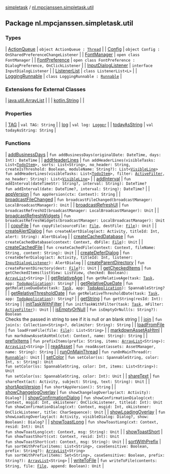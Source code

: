 [simpletask](../index.md) / [nl.mpcjanssen.simpletask.util](.)

## Package nl.mpcjanssen.simpletask.util

### Types

| [ActionQueue](-action-queue/index.md) | `object ActionQueue : `[`Thread`](http://docs.oracle.com/javase/6/docs/api/java/lang/Thread.html) |
| [Config](-config/index.md) | `object Config : OnSharedPreferenceChangeListener` |
| [FontManager](-font-manager/index.md) | `open class FontManager` |
| [FontPreference](-font-preference/index.md) | `open class FontPreference : DialogPreference, OnClickListener` |
| [InputDialogListener](-input-dialog-listener/index.md) | `interface InputDialogListener` |
| [ListenerList](-listener-list/index.md) | `class ListenerList<L>` |
| [LoggingRunnable](-logging-runnable/index.md) | `class LoggingRunnable : `[`Runnable`](http://docs.oracle.com/javase/6/docs/api/java/lang/Runnable.html) |

### Extensions for External Classes

| [java.util.ArrayList](java.util.-array-list/index.md) |  |
| [kotlin.String](kotlin.-string/index.md) |  |

### Properties

| [TAG](-t-a-g.md) | `val TAG: String` |
| [log](log.md) | `val log: `[`Logger`](../nl.mpcjanssen.simpletask/-logger/index.md) |
| [todayAsString](today-as-string.md) | `val todayAsString: String` |

### Functions

| [addBusinessDays](add-business-days.md) | `fun addBusinessDays(originalDate: DateTime, days: Int): DateTime` |
| [addHeaderLines](add-header-lines.md) | `fun addHeaderLines(visibleTasks: List<`[`TodoItem`](../nl.mpcjanssen.simpletask.dao.gentodo/-todo-item/index.md)`>, sorts: List<String>, no_header: String, createIsThreshold: Boolean, moduleName: String?): List<`[`VisibleLine`](../nl.mpcjanssen.simpletask/-visible-line/index.md)`>`<br>`fun addHeaderLines(visibleTasks: List<`[`TodoItem`](../nl.mpcjanssen.simpletask.dao.gentodo/-todo-item/index.md)`>, filter: `[`ActiveFilter`](../nl.mpcjanssen.simpletask/-active-filter/index.md)`, no_header: String): List<`[`VisibleLine`](../nl.mpcjanssen.simpletask/-visible-line/index.md)`>` |
| [addInterval](add-interval.md) | `fun addInterval(dateTimeStr: String?, interval: String): DateTime?`<br>`fun addInterval(date: DateTime?, interval: String): DateTime?` |
| [appVersion](app-version.md) | `fun appVersion(ctx: Context): String` |
| [broadcastFileChanged](broadcast-file-changed.md) | `fun broadcastFileChanged(broadcastManager: LocalBroadcastManager): Unit` |
| [broadcastRefreshUI](broadcast-refresh-u-i.md) | `fun broadcastRefreshUI(broadcastManager: LocalBroadcastManager): Unit` |
| [broadcastRefreshWidgets](broadcast-refresh-widgets.md) | `fun broadcastRefreshWidgets(broadcastManager: LocalBroadcastManager): Unit` |
| [copyFile](copy-file.md) | `fun copyFile(sourceFile: `[`File`](http://docs.oracle.com/javase/6/docs/api/java/io/File.html)`, destFile: `[`File`](http://docs.oracle.com/javase/6/docs/api/java/io/File.html)`): Unit` |
| [createAlertDialog](create-alert-dialog.md) | `fun createAlertDialog(act: Activity, titleId: Int, alert: String): AlertDialog` |
| [createCachedDatabase](create-cached-database.md) | `fun createCachedDatabase(context: Context, dbFile: `[`File`](http://docs.oracle.com/javase/6/docs/api/java/io/File.html)`): Unit` |
| [createCachedFile](create-cached-file.md) | `fun createCachedFile(context: Context, fileName: String, content: String): Unit` |
| [createDeferDialog](create-defer-dialog.md) | `fun createDeferDialog(act: Activity, titleId: Int, listener: `[`InputDialogListener`](-input-dialog-listener/index.md)`): AlertDialog` |
| [createParentDirectory](create-parent-directory.md) | `fun createParentDirectory(dest: `[`File`](http://docs.oracle.com/javase/6/docs/api/java/io/File.html)`?): Unit` |
| [getCheckedItems](get-checked-items.md) | `fun getCheckedItems(listView: ListView, checked: Boolean): `[`ArrayList`](http://docs.oracle.com/javase/6/docs/api/java/util/ArrayList.html)`<String>` |
| [getRelativeAge](get-relative-age.md) | `fun getRelativeAge(task: `[`Task`](../nl.mpcjanssen.simpletask.task/-task/index.md)`, app: `[`TodoApplication`](../nl.mpcjanssen.simpletask/-todo-application/index.md)`): String?` |
| [getRelativeDueDate](get-relative-due-date.md) | `fun getRelativeDueDate(task: `[`Task`](../nl.mpcjanssen.simpletask.task/-task/index.md)`, app: `[`TodoApplication`](../nl.mpcjanssen.simpletask/-todo-application/index.md)`): SpannableString?` |
| [getRelativeThresholdDate](get-relative-threshold-date.md) | `fun getRelativeThresholdDate(task: `[`Task`](../nl.mpcjanssen.simpletask.task/-task/index.md)`, app: `[`TodoApplication`](../nl.mpcjanssen.simpletask/-todo-application/index.md)`): String?` |
| [getString](get-string.md) | `fun getString(resId: Int): String` |
| [initTaskWithFilter](init-task-with-filter.md) | `fun initTaskWithFilter(task: `[`Task`](../nl.mpcjanssen.simpletask.task/-task/index.md)`, mFilter: `[`ActiveFilter`](../nl.mpcjanssen.simpletask/-active-filter/index.md)`): Unit` |
| [isEmptyOrNull](is-empty-or-null.md) | `fun isEmptyOrNull(s: String?): Boolean`<br>Checks the passed in string to see if it is null or an blank string |
| [join](join.md) | `fun join(s: Collection<String>?, delimiter: String): String` |
| [loadFromFile](load-from-file.md) | `fun loadFromFile(file: `[`File`](http://docs.oracle.com/javase/6/docs/api/java/io/File.html)`): List<String>` |
| [markdownAssetAsHtml](markdown-asset-as-html.md) | `fun markdownAssetAsHtml(ctxt: Context, name: String): String` |
| [prefixItems](prefix-items.md) | `fun prefixItems(prefix: String, items: `[`ArrayList`](http://docs.oracle.com/javase/6/docs/api/java/util/ArrayList.html)`<String>): `[`ArrayList`](http://docs.oracle.com/javase/6/docs/api/java/util/ArrayList.html)`<String>` |
| [readAsset](read-asset.md) | `fun readAsset(assets: AssetManager, name: String): String` |
| [runOnMainThread](run-on-main-thread.md) | `fun runOnMainThread(r: `[`Runnable`](http://docs.oracle.com/javase/6/docs/api/java/lang/Runnable.html)`): Unit` |
| [setColor](set-color.md) | `fun setColor(ss: SpannableString, color: Int, s: String): Unit`<br>`fun setColor(ss: SpannableString, color: Int, items: List<String>): Unit`<br>`fun setColor(ss: SpannableString, color: Int): Unit` |
| [shareText](share-text.md) | `fun shareText(act: Activity, subject: String, text: String): Unit` |
| [shortAppVersion](short-app-version.md) | `fun shortAppVersion(): String` |
| [showChangelogOverlay](show-changelog-overlay.md) | `fun showChangelogOverlay(act: Activity): Dialog?` |
| [showConfirmationDialog](show-confirmation-dialog.md) | `fun showConfirmationDialog(cxt: Context, msgid: Int, okListener: OnClickListener, titleid: Int): Unit`<br>`fun showConfirmationDialog(cxt: Context, msgid: Int, okListener: OnClickListener, title: CharSequence): Unit` |
| [showLoadingOverlay](show-loading-overlay.md) | `fun showLoadingOverlay(act: Activity, visibleDialog: Dialog?, show: Boolean): Dialog?` |
| [showToastLong](show-toast-long.md) | `fun showToastLong(cxt: Context, resid: Int): Unit`<br>`fun showToastLong(cxt: Context, msg: String): Unit` |
| [showToastShort](show-toast-short.md) | `fun showToastShort(cxt: Context, resid: Int): Unit`<br>`fun showToastShort(cxt: Context, msg: String): Unit` |
| [sortWithPrefix](sort-with-prefix.md) | `fun sortWithPrefix(items: List<String>, caseSensitive: Boolean, prefix: String?): `[`ArrayList`](http://docs.oracle.com/javase/6/docs/api/java/util/ArrayList.html)`<String>`<br>`fun sortWithPrefix(items: Set<String>, caseSensitive: Boolean, prefix: String?): `[`ArrayList`](http://docs.oracle.com/javase/6/docs/api/java/util/ArrayList.html)`<String>` |
| [writeToFile](write-to-file.md) | `fun writeToFile(contents: String, file: `[`File`](http://docs.oracle.com/javase/6/docs/api/java/io/File.html)`, append: Boolean): Unit` |


